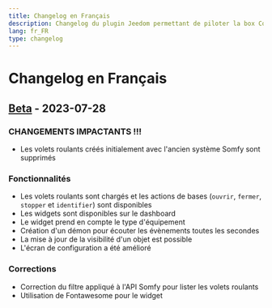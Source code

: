 ```yaml
---
title: Changelog en Français
description: Changelog du plugin Jeedom permettant de piloter la box Connexoon
lang: fr_FR
type: changelog
---
```


# Changelog en Français

## [Beta] - 2023-07-28

### CHANGEMENTS IMPACTANTS !!!

- Les volets roulants créés initialement avec l'ancien système Somfy sont supprimés

### Fonctionnalités

- Les volets roulants sont chargés et les actions de bases (`ouvrir`, `fermer`, `stopper` et `identifier`) sont disponibles
- Les widgets sont disponibles sur le dashboard
- Le widget prend en compte le type d'équipement
- Création d'un démon pour écouter les évènements toutes les secondes
- La mise à jour de la visibilité d'un objet est possible
- L'écran de configuration a été amélioré

### Corrections

- Correction du filtre appliqué à l'API Somfy pour lister les volets roulants
- Utilisation de Fontawesome pour le widget

[Beta]: https://github.com/benjaminprevot/jeedom-plugin-connexoon/tree/beta
